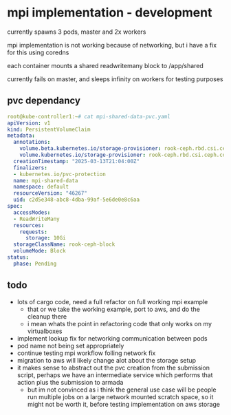 # mpi implementation - development

currently spawns 3 pods, master and 2x workers

mpi implementation is not working because of networking, but i have a fix for this using coredns

each container mounts a shared readwritemany block to /app/shared

currently fails on master, and sleeps infinity on workers for testing purposes 

## pvc dependancy
```yaml
root@kube-controller1:~# cat mpi-shared-data-pvc.yaml 
apiVersion: v1
kind: PersistentVolumeClaim
metadata:
  annotations:
    volume.beta.kubernetes.io/storage-provisioner: rook-ceph.rbd.csi.ceph.com
    volume.kubernetes.io/storage-provisioner: rook-ceph.rbd.csi.ceph.com
  creationTimestamp: "2025-03-13T21:04:00Z"
  finalizers:
  - kubernetes.io/pvc-protection
  name: mpi-shared-data
  namespace: default
  resourceVersion: "46267"
  uid: c2d5e348-abc8-4dba-99af-5e6de0e8c6aa
spec:
  accessModes:
  - ReadWriteMany
  resources:
    requests:
      storage: 10Gi
  storageClassName: rook-ceph-block
  volumeMode: Block
status:
  phase: Pending
```

## todo
- lots of cargo code, need a full refactor on full working mpi example
  - that or we take the working example, port to aws, and do the cleanup there
  - i mean whats the point in refactoring code that only works on my virtualboxes
- implement lookup fix for networking communication between pods 
- pod name not being set appropriately
- continue testing mpi workflow folling network fix
- migration to aws will likely change alot about the storage setup 
- it makes sense to abstract out the pvc creation from the submission script, perhaps we have an intermediate service which performs that action plus the submission to armada
  - but im not convinced as i think the general use case will be people run multiple jobs on a large network mounted scratch space, so it might not be worth it, before testing implementation on aws storage
